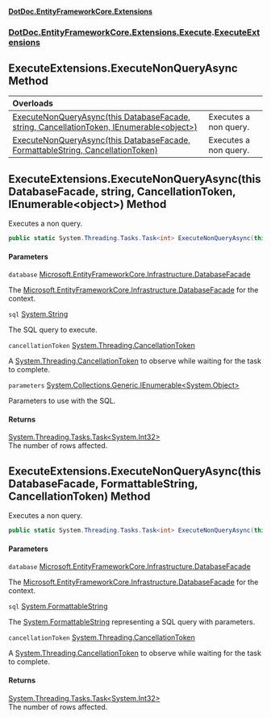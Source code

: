 #### [DotDoc\.EntityFrameworkCore\.Extensions](Home 'Home')
### [DotDoc\.EntityFrameworkCore\.Extensions\.Execute](DotDoc.EntityFrameworkCore.Extensions.Execute 'DotDoc\.EntityFrameworkCore\.Extensions\.Execute').[ExecuteExtensions](ExecuteExtensions 'DotDoc\.EntityFrameworkCore\.Extensions\.Execute\.ExecuteExtensions')

## ExecuteExtensions\.ExecuteNonQueryAsync Method

| Overloads | |
| :--- | :--- |
| [ExecuteNonQueryAsync\(this DatabaseFacade, string, CancellationToken, IEnumerable&lt;object&gt;\)](ExecuteExtensions.ExecuteNonQueryAsync#DotDoc.EntityFrameworkCore.Extensions.Execute.ExecuteExtensions.ExecuteNonQueryAsync(thisMicrosoft.EntityFrameworkCore.Infrastructure.DatabaseFacade,string,System.Threading.CancellationToken,System.Collections.Generic.IEnumerable_object_) 'DotDoc\.EntityFrameworkCore\.Extensions\.Execute\.ExecuteExtensions\.ExecuteNonQueryAsync\(this Microsoft\.EntityFrameworkCore\.Infrastructure\.DatabaseFacade, string, System\.Threading\.CancellationToken, System\.Collections\.Generic\.IEnumerable\<object\>\)') | Executes a non query\. |
| [ExecuteNonQueryAsync\(this DatabaseFacade, FormattableString, CancellationToken\)](ExecuteExtensions.ExecuteNonQueryAsync#DotDoc.EntityFrameworkCore.Extensions.Execute.ExecuteExtensions.ExecuteNonQueryAsync(thisMicrosoft.EntityFrameworkCore.Infrastructure.DatabaseFacade,System.FormattableString,System.Threading.CancellationToken) 'DotDoc\.EntityFrameworkCore\.Extensions\.Execute\.ExecuteExtensions\.ExecuteNonQueryAsync\(this Microsoft\.EntityFrameworkCore\.Infrastructure\.DatabaseFacade, System\.FormattableString, System\.Threading\.CancellationToken\)') | Executes a non query\. |

<a name='DotDoc.EntityFrameworkCore.Extensions.Execute.ExecuteExtensions.ExecuteNonQueryAsync(thisMicrosoft.EntityFrameworkCore.Infrastructure.DatabaseFacade,string,System.Threading.CancellationToken,System.Collections.Generic.IEnumerable_object_)'></a>

## ExecuteExtensions\.ExecuteNonQueryAsync\(this DatabaseFacade, string, CancellationToken, IEnumerable\<object\>\) Method

Executes a non query\.

```csharp
public static System.Threading.Tasks.Task<int> ExecuteNonQueryAsync(this Microsoft.EntityFrameworkCore.Infrastructure.DatabaseFacade database, string sql, System.Threading.CancellationToken cancellationToken=default(System.Threading.CancellationToken), System.Collections.Generic.IEnumerable<object?> parameters);
```
#### Parameters

<a name='DotDoc.EntityFrameworkCore.Extensions.Execute.ExecuteExtensions.ExecuteNonQueryAsync(thisMicrosoft.EntityFrameworkCore.Infrastructure.DatabaseFacade,string,System.Threading.CancellationToken,System.Collections.Generic.IEnumerable_object_).database'></a>

`database` [Microsoft\.EntityFrameworkCore\.Infrastructure\.DatabaseFacade](https://learn.microsoft.com/en-us/dotnet/api/microsoft.entityframeworkcore.infrastructure.databasefacade 'Microsoft\.EntityFrameworkCore\.Infrastructure\.DatabaseFacade')

The [Microsoft\.EntityFrameworkCore\.Infrastructure\.DatabaseFacade](https://learn.microsoft.com/en-us/dotnet/api/microsoft.entityframeworkcore.infrastructure.databasefacade 'Microsoft\.EntityFrameworkCore\.Infrastructure\.DatabaseFacade') for the context\.

<a name='DotDoc.EntityFrameworkCore.Extensions.Execute.ExecuteExtensions.ExecuteNonQueryAsync(thisMicrosoft.EntityFrameworkCore.Infrastructure.DatabaseFacade,string,System.Threading.CancellationToken,System.Collections.Generic.IEnumerable_object_).sql'></a>

`sql` [System\.String](https://learn.microsoft.com/en-us/dotnet/api/system.string 'System\.String')

The SQL query to execute\.

<a name='DotDoc.EntityFrameworkCore.Extensions.Execute.ExecuteExtensions.ExecuteNonQueryAsync(thisMicrosoft.EntityFrameworkCore.Infrastructure.DatabaseFacade,string,System.Threading.CancellationToken,System.Collections.Generic.IEnumerable_object_).cancellationToken'></a>

`cancellationToken` [System\.Threading\.CancellationToken](https://learn.microsoft.com/en-us/dotnet/api/system.threading.cancellationtoken 'System\.Threading\.CancellationToken')

A [System\.Threading\.CancellationToken](https://learn.microsoft.com/en-us/dotnet/api/system.threading.cancellationtoken 'System\.Threading\.CancellationToken') to observe while waiting for the task to complete\.

<a name='DotDoc.EntityFrameworkCore.Extensions.Execute.ExecuteExtensions.ExecuteNonQueryAsync(thisMicrosoft.EntityFrameworkCore.Infrastructure.DatabaseFacade,string,System.Threading.CancellationToken,System.Collections.Generic.IEnumerable_object_).parameters'></a>

`parameters` [System\.Collections\.Generic\.IEnumerable&lt;](https://learn.microsoft.com/en-us/dotnet/api/system.collections.generic.ienumerable-1 'System\.Collections\.Generic\.IEnumerable\`1')[System\.Object](https://learn.microsoft.com/en-us/dotnet/api/system.object 'System\.Object')[&gt;](https://learn.microsoft.com/en-us/dotnet/api/system.collections.generic.ienumerable-1 'System\.Collections\.Generic\.IEnumerable\`1')

Parameters to use with the SQL\.

#### Returns
[System\.Threading\.Tasks\.Task&lt;](https://learn.microsoft.com/en-us/dotnet/api/system.threading.tasks.task-1 'System\.Threading\.Tasks\.Task\`1')[System\.Int32](https://learn.microsoft.com/en-us/dotnet/api/system.int32 'System\.Int32')[&gt;](https://learn.microsoft.com/en-us/dotnet/api/system.threading.tasks.task-1 'System\.Threading\.Tasks\.Task\`1')  
The number of rows affected\.

<a name='DotDoc.EntityFrameworkCore.Extensions.Execute.ExecuteExtensions.ExecuteNonQueryAsync(thisMicrosoft.EntityFrameworkCore.Infrastructure.DatabaseFacade,System.FormattableString,System.Threading.CancellationToken)'></a>

## ExecuteExtensions\.ExecuteNonQueryAsync\(this DatabaseFacade, FormattableString, CancellationToken\) Method

Executes a non query\.

```csharp
public static System.Threading.Tasks.Task<int> ExecuteNonQueryAsync(this Microsoft.EntityFrameworkCore.Infrastructure.DatabaseFacade database, System.FormattableString sql, System.Threading.CancellationToken cancellationToken=default(System.Threading.CancellationToken));
```
#### Parameters

<a name='DotDoc.EntityFrameworkCore.Extensions.Execute.ExecuteExtensions.ExecuteNonQueryAsync(thisMicrosoft.EntityFrameworkCore.Infrastructure.DatabaseFacade,System.FormattableString,System.Threading.CancellationToken).database'></a>

`database` [Microsoft\.EntityFrameworkCore\.Infrastructure\.DatabaseFacade](https://learn.microsoft.com/en-us/dotnet/api/microsoft.entityframeworkcore.infrastructure.databasefacade 'Microsoft\.EntityFrameworkCore\.Infrastructure\.DatabaseFacade')

The [Microsoft\.EntityFrameworkCore\.Infrastructure\.DatabaseFacade](https://learn.microsoft.com/en-us/dotnet/api/microsoft.entityframeworkcore.infrastructure.databasefacade 'Microsoft\.EntityFrameworkCore\.Infrastructure\.DatabaseFacade') for the context\.

<a name='DotDoc.EntityFrameworkCore.Extensions.Execute.ExecuteExtensions.ExecuteNonQueryAsync(thisMicrosoft.EntityFrameworkCore.Infrastructure.DatabaseFacade,System.FormattableString,System.Threading.CancellationToken).sql'></a>

`sql` [System\.FormattableString](https://learn.microsoft.com/en-us/dotnet/api/system.formattablestring 'System\.FormattableString')

The [System\.FormattableString](https://learn.microsoft.com/en-us/dotnet/api/system.formattablestring 'System\.FormattableString') representing a SQL query with parameters\.

<a name='DotDoc.EntityFrameworkCore.Extensions.Execute.ExecuteExtensions.ExecuteNonQueryAsync(thisMicrosoft.EntityFrameworkCore.Infrastructure.DatabaseFacade,System.FormattableString,System.Threading.CancellationToken).cancellationToken'></a>

`cancellationToken` [System\.Threading\.CancellationToken](https://learn.microsoft.com/en-us/dotnet/api/system.threading.cancellationtoken 'System\.Threading\.CancellationToken')

A [System\.Threading\.CancellationToken](https://learn.microsoft.com/en-us/dotnet/api/system.threading.cancellationtoken 'System\.Threading\.CancellationToken') to observe while waiting for the task to complete\.

#### Returns
[System\.Threading\.Tasks\.Task&lt;](https://learn.microsoft.com/en-us/dotnet/api/system.threading.tasks.task-1 'System\.Threading\.Tasks\.Task\`1')[System\.Int32](https://learn.microsoft.com/en-us/dotnet/api/system.int32 'System\.Int32')[&gt;](https://learn.microsoft.com/en-us/dotnet/api/system.threading.tasks.task-1 'System\.Threading\.Tasks\.Task\`1')  
The number of rows affected\.